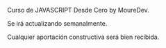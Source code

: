 Curso de JAVASCRIPT Desde Cero by MoureDev.

Se irá actualizando semanalmente.

Cualquier aportación constructiva será bien recibida.
